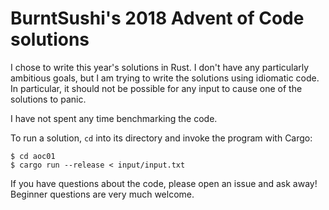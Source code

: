 BurntSushi's 2018 Advent of Code solutions
==========================================

I chose to write this year's solutions in Rust. I don't have any particularly
ambitious goals, but I am trying to write the solutions using idiomatic code.
In particular, it should not be possible for any input to cause one of the
solutions to panic.

I have not spent any time benchmarking the code.

To run a solution, `cd` into its directory and invoke the program with Cargo:

```
$ cd aoc01
$ cargo run --release < input/input.txt
```

If you have questions about the code, please open an issue and ask away!
Beginner questions are very much welcome.
